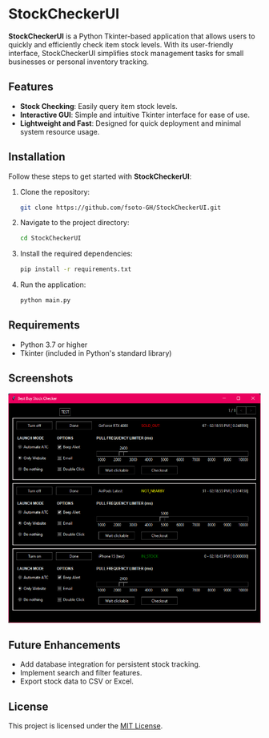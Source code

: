 # StockCheckerUI

**StockCheckerUI** is a Python Tkinter-based application that allows users to quickly and efficiently check item stock levels. With its user-friendly interface, StockCheckerUI simplifies stock management tasks for small businesses or personal inventory tracking.

## Features

- **Stock Checking**: Easily query item stock levels.
- **Interactive GUI**: Simple and intuitive Tkinter interface for ease of use.
- **Lightweight and Fast**: Designed for quick deployment and minimal system resource usage.

## Installation

Follow these steps to get started with **StockCheckerUI**:

1. Clone the repository:
   ```bash
   git clone https://github.com/fsoto-GH/StockCheckerUI.git
   ```
2. Navigate to the project directory:
   ```bash
   cd StockCheckerUI
   ```
3. Install the required dependencies:
   ```bash
   pip install -r requirements.txt
   ```
4. Run the application:
   ```bash
   python main.py
   ```

## Requirements

- Python 3.7 or higher
- Tkinter (included in Python's standard library)

## Screenshots

![A screenshot of my item stock checker showcasing all the configurable settings and three items being polled.](stock_checker.png)

## Future Enhancements

- Add database integration for persistent stock tracking.
- Implement search and filter features.
- Export stock data to CSV or Excel.

## License

This project is licensed under the [MIT License](LICENSE).

